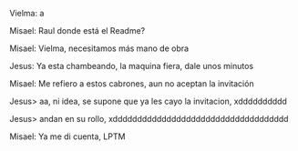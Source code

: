 Vielma: a

Misael: Raul donde está el Readme?

Misael: Vielma, necesitamos más mano de obra

Jesus: Ya esta chambeando, la maquina fiera, dale unos minutos

Misael: Me refiero a estos cabrones, aun no aceptan la invitación

Jesus> aa, ni idea, se supone que ya les cayo la invitacion, xdddddddddd

Jesus> andan en su rollo, xdddddddddddddddddddddddddddddddddddd

Misael: Ya me di cuenta, LPTM
